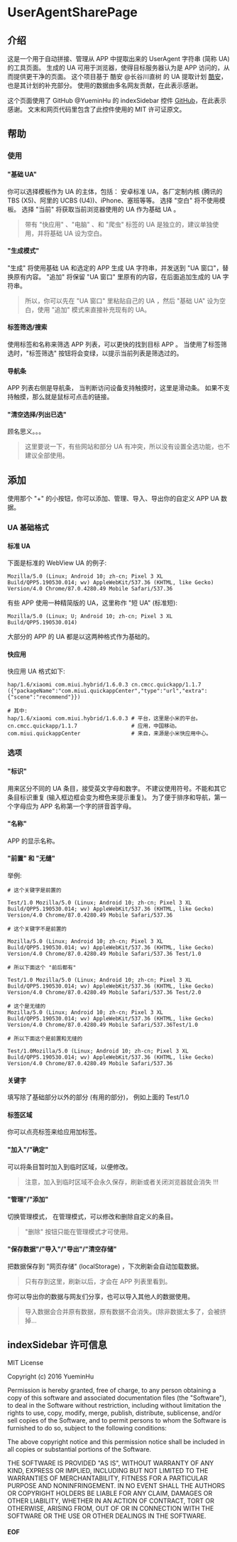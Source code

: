 # UserAgentSharePage

## 介绍
这是一个用于自动拼接、管理从 APP 中提取出来的 UserAgent 字符串 (简称 UA) 的工具页面。
生成的 UA 可用于浏览器，使得目标服务器认为是 APP 访问的，从而提供更干净的页面。
这个项目基于 酷安 @长谷川直树 的 UA 提取计划 [酷安](https://www.coolapk.com/feed/19620138?shareKey=NWNlMTdjYmZlODIwNWZlNTk5Yzg~&shareUid=1166187&shareFrom=com.coolapk.market_11.0-beta6)，也是其计划的补充部分。
使用的数据由多名网友贡献，在此表示感谢。

这个页面使用了 GitHub @YueminHu 的 indexSidebar 控件 [GitHub](https://github.com/YueminHu/indexSidebar)，在此表示感谢。
文末和网页代码里包含了此控件使用的 MIT 许可证原文。

## 帮助
### 使用
#### "基础 UA"
你可以选择模板作为 UA 的主体，包括：
安卓标准 UA，各厂定制内核 (腾讯的 TBS (X5)、阿里的 UCBS (U4))、iPhone、塞班等等。
选择 "空白" 将不使用模板。
选择 "当前" 将获取当前浏览器使用的 UA 作为基础 UA 。

> 带有 "快应用" 、"电脑" 、和 "爬虫" 标签的 UA 是独立的，建议单独使用，并将基础 UA 设为空白。

#### "生成模式"
"生成" 将使用基础 UA 和选定的 APP 生成 UA 字符串，并发送到 "UA 窗口"，替换原有内容。
"追加" 将保留 "UA 窗口" 里原有的内容，在后面追加生成的 UA 字符串。

> 所以，你可以先在 "UA 窗口" 里粘贴自己的 UA ，然后 "基础 UA" 设为空白，使用 "追加" 模式来直接补充现有的 UA。

#### 标签筛选/搜索
使用标签和名称来筛选 APP 列表，可以更快的找到目标 APP 。
当使用了标签筛选时，"标签筛选" 按钮将会变绿，以提示当前列表是筛选过的。

#### 导航条
APP 列表右侧是导航条，
当判断访问设备支持触摸时，这里是滑动条。
如果不支持触摸，那么就是鼠标可点击的链接。

#### "清空选择/列出已选"
顾名思义。。。

> 这里要说一下，有些网站和部分 UA 有冲突，所以没有设置全选功能，也不建议全部使用。

## 添加
使用那个 "+" 的小按钮，你可以添加、管理、导入、导出你的自定义 APP UA 数据。
### UA 基础格式

#### 标准 UA
下面是标准的 WebView UA 的例子:
```
Mozilla/5.0 (Linux; Android 10; zh-cn; Pixel 3 XL Build/QPP5.190530.014; wv) AppleWebKit/537.36 (KHTML, like Gecko) Version/4.0 Chrome/87.0.4280.49 Mobile Safari/537.36
```

有些 APP 使用一种精简版的 UA，这里称作 "短 UA" (标准短):
```
Mozilla/5.0 (Linux; U; Android 10; zh-cn; Pixel 3 XL Build/QPP5.190530.014)
```

大部分的 APP 的 UA 都是以这两种格式作为基础的。

#### 快应用
快应用 UA 格式如下:
```
hap/1.6/xiaomi com.miui.hybrid/1.6.0.3 cn.cmcc.quickapp/1.1.7 ({"packageName":"com.miui.quickappCenter","type":"url","extra":{"scene":"recommend"}})

# 其中:
hap/1.6/xiaomi com.miui.hybrid/1.6.0.3 # 平台，这里是小米的平台。
cn.cmcc.quickapp/1.1.7                 # 应用，中国移动。
com.miui.quickappCenter                # 来自，来源是小米快应用中心。
```

### 选项
#### "标识"
用来区分不同的 UA 条目，接受英文字母和数字。
不建议使用符号。不能和其它条目标识重复 (输入框边框会变为橙色来提示重复)。
为了便于排序和导航，第一个字母应为 APP 名称第一个字的拼音首字母。
#### "名称"
APP 的显示名称。
#### "前置" 和 "无缝"
举例:
```
# 这个关键字是前置的

Test/1.0 Mozilla/5.0 (Linux; Android 10; zh-cn; Pixel 3 XL Build/QPP5.190530.014; wv) AppleWebKit/537.36 (KHTML, like Gecko) Version/4.0 Chrome/87.0.4280.49 Mobile Safari/537.36

# 这个关键字不是前置的

Mozilla/5.0 (Linux; Android 10; zh-cn; Pixel 3 XL Build/QPP5.190530.014; wv) AppleWebKit/537.36 (KHTML, like Gecko) Version/4.0 Chrome/87.0.4280.49 Mobile Safari/537.36 Test/1.0

# 所以下面这个 "前后都有"

Test/1.0 Mozilla/5.0 (Linux; Android 10; zh-cn; Pixel 3 XL Build/QPP5.190530.014; wv) AppleWebKit/537.36 (KHTML, like Gecko) Version/4.0 Chrome/87.0.4280.49 Mobile Safari/537.36 Test/2.0

# 这个是无缝的
Mozilla/5.0 (Linux; Android 10; zh-cn; Pixel 3 XL Build/QPP5.190530.014; wv) AppleWebKit/537.36 (KHTML, like Gecko) Version/4.0 Chrome/87.0.4280.49 Mobile Safari/537.36Test/1.0

# 所以下面这个是前置和无缝的

Test/1.0Mozilla/5.0 (Linux; Android 10; zh-cn; Pixel 3 XL Build/QPP5.190530.014; wv) AppleWebKit/537.36 (KHTML, like Gecko) Version/4.0 Chrome/87.0.4280.49 Mobile Safari/537.36
```
#### 关键字
填写除了基础部分以外的部分 (有用的部分)，
例如上面的 Test/1.0

#### 标签区域
你可以点亮标签来给应用加标签。

#### "加入"/"确定"
可以将条目暂时加入到临时区域，以便修改。
> 注意，加入到临时区域不会永久保存，刷新或者关闭浏览器就会消失 !!!

#### "管理"/"添加"
切换管理模式，
在管理模式，可以修改和删除自定义的条目。
> "删除" 按钮只能在管理模式才可使用。

#### "保存数据"/"导入"/"导出"/"清空存储"
把数据保存到 "网页存储" (localStorage) ，下次刷新会自动加载数据。
> 只有存到这里，刷新以后，才会在 APP 列表里看到。

你可以导出你的数据与网友们分享，也可以导入其他人的数据使用。
> 导入数据会合并原有数据，原有数据不会消失。(除非数据太多了，会被挤掉...

## indexSidebar 许可信息

 MIT License

Copyright (c) 2016 YueminHu

Permission is hereby granted, free of charge, to any person obtaining a copy
of this software and associated documentation files (the "Software"), to deal
in the Software without restriction, including without limitation the rights
to use, copy, modify, merge, publish, distribute, sublicense, and/or sell
copies of the Software, and to permit persons to whom the Software is
furnished to do so, subject to the following conditions:

The above copyright notice and this permission notice shall be included in all
copies or substantial portions of the Software.

THE SOFTWARE IS PROVIDED "AS IS", WITHOUT WARRANTY OF ANY KIND, EXPRESS OR
IMPLIED, INCLUDING BUT NOT LIMITED TO THE WARRANTIES OF MERCHANTABILITY,
FITNESS FOR A PARTICULAR PURPOSE AND NONINFRINGEMENT. IN NO EVENT SHALL THE
AUTHORS OR COPYRIGHT HOLDERS BE LIABLE FOR ANY CLAIM, DAMAGES OR OTHER
LIABILITY, WHETHER IN AN ACTION OF CONTRACT, TORT OR OTHERWISE, ARISING FROM,
OUT OF OR IN CONNECTION WITH THE SOFTWARE OR THE USE OR OTHER DEALINGS IN THE
SOFTWARE.

#### EOF